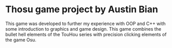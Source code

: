# Thosu game project by Austin Bian
This game was developed to further my experience with OOP and C++ with some introduction to graphics and game design. This game combines the bullet hell elements of the TouHou series with precision clicking
elements of the game Osu. 
